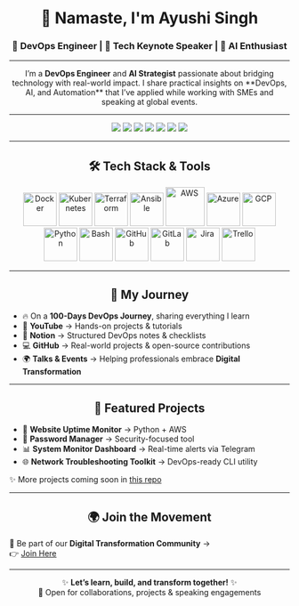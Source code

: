 <!-- Profile Header -->
<h1 align="center">👋 Namaste, I'm Ayushi Singh</h1>
<h3 align="center">🚀 DevOps Engineer | 🎤 Tech Keynote Speaker | 🤖 AI Enthusiast</h3>

---

<!-- About Section -->
<p align="center">
I’m a <b>DevOps Engineer</b> and <b>AI Strategist</b> passionate about bridging technology with real-world impact.  
I share practical insights on **DevOps, AI, and Automation** that I’ve applied while working with SMEs and speaking at global events.  
</p>

---

<!-- Badges / Quick Links -->
<p align="center">
  <a href="https://www.ayushisingh.com"><img src="https://img.shields.io/badge/🌐%20Website-ayushisingh.com-blue" /></a>
  <a href="https://www.linkedin.com/in/the-ayushi-singh/"><img src="https://img.shields.io/badge/LinkedIn-Ayushi%20Singh-blue?logo=linkedin" /></a>
  <a href="https://www.instagram.com/ayushisingh_official/"><img src="https://img.shields.io/badge/Instagram-@ayushisingh__official-pink?logo=instagram" /></a>
  <a href="https://github.com/TechWithHer"><img src="https://img.shields.io/badge/GitHub-TechWithHer-black?logo=github" /></a>
  <a href="https://www.notion.so/STRENURE-LABS-1e8df188b81e802a8b57d964fed00f7c"><img src="https://img.shields.io/badge/📒%20Notion-Notes%20&%20Checklists-lightgrey?logo=notion" /></a>
  <a href="https://www.strenure.com"><img src="https://img.shields.io/badge/Company-Strenure-brightgreen" /></a>
  <a href="https://chat.whatsapp.com/EWha4wltgYKKKiiNm5D86G"><img src="https://img.shields.io/badge/Community-Digital%20Transformation-green?logo=whatsapp" /></a>
</p>

---

<!-- Tech Logos -->
<h2 align="center">🛠️ Tech Stack & Tools</h2>
<p align="center">
  <!-- Core DevOps -->
  <img src="https://cdn.jsdelivr.net/gh/devicons/devicon/icons/docker/docker-original.svg" alt="Docker" width="60" height="60"/>
  <img src="https://cdn.jsdelivr.net/gh/devicons/devicon/icons/kubernetes/kubernetes-plain.svg" alt="Kubernetes" width="60" height="60"/>
  <img src="https://cdn.jsdelivr.net/gh/devicons/devicon/icons/terraform/terraform-original.svg" alt="Terraform" width="60" height="60"/>
  <img src="https://cdn.jsdelivr.net/gh/devicons/devicon/icons/ansible/ansible-original.svg" alt="Ansible" width="60" height="60"/>
  
  <!-- Cloud -->
  <img src="https://cdn.jsdelivr.net/gh/devicons/devicon/icons/amazonwebservices/amazonwebservices-original-wordmark.svg" alt="AWS" width="70" height="70"/>
  <img src="https://cdn.jsdelivr.net/gh/devicons/devicon/icons/azure/azure-original.svg" alt="Azure" width="60" height="60"/>
  <img src="https://cdn.jsdelivr.net/gh/devicons/devicon/icons/googlecloud/googlecloud-original.svg" alt="GCP" width="60" height="60"/>

  <!-- Programming & Scripting -->
  <img src="https://cdn.jsdelivr.net/gh/devicons/devicon/icons/python/python-original.svg" alt="Python" width="60" height="60"/>
  <img src="https://cdn.jsdelivr.net/gh/devicons/devicon/icons/bash/bash-original.svg" alt="Bash" width="60" height="60"/>

  <!-- Collaboration & SCM -->
  <img src="https://cdn.jsdelivr.net/gh/devicons/devicon/icons/github/github-original.svg" alt="GitHub" width="60" height="60"/>
  <img src="https://cdn.jsdelivr.net/gh/devicons/devicon/icons/gitlab/gitlab-original.svg" alt="GitLab" width="60" height="60"/>
  <img src="https://cdn.jsdelivr.net/gh/devicons/devicon/icons/jira/jira-original.svg" alt="Jira" width="60" height="60"/>
  <img src="https://cdn.jsdelivr.net/gh/devicons/devicon/icons/trello/trello-plain.svg" alt="Trello" width="60" height="60"/>
</p>

---

<!-- Journey Section -->
<h2 align="center">🚀 My Journey</h2>

- 🔥 On a **100-Days DevOps Journey**, sharing everything I learn  
- 🎥 **YouTube** → Hands-on projects & tutorials  
- 📒 **Notion** → Structured DevOps notes & checklists  
- 💻 **GitHub** → Real-world projects & open-source contributions  
- 🌍 **Talks & Events** → Helping professionals embrace **Digital Transformation**  

---

<!-- Projects Section -->
<h2 align="center">📌 Featured Projects</h2>

- 🔧 **Website Uptime Monitor** → Python + AWS  
- 🔐 **Password Manager** → Security-focused tool  
- 📊 **System Monitor Dashboard** → Real-time alerts via Telegram  
- 🌐 **Network Troubleshooting Toolkit** → DevOps-ready CLI utility  

✨ More projects coming soon in [this repo](https://github.com/TechWithHer)  

---

<!-- Community Section -->
<h2 align="center">🌍 Join the Movement</h2>

📲 Be part of our **Digital Transformation Community** →  
👉 [Join Here](https://chat.whatsapp.com/EWha4wltgYKKKiiNm5D86G)  

---

<!-- Footer -->
<p align="center">
  ✨ <b>Let’s learn, build, and transform together!</b> ✨ <br>
  💌 Open for collaborations, projects & speaking engagements  
</p>

